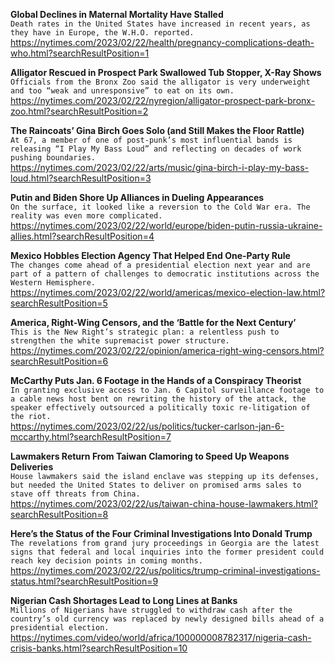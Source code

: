 **Global Declines in Maternal Mortality Have Stalled**\
`Death rates in the United States have increased in recent years, as they have in Europe, the W.H.O. reported.`\
https://nytimes.com/2023/02/22/health/pregnancy-complications-death-who.html?searchResultPosition=1

**Alligator Rescued in Prospect Park Swallowed Tub Stopper, X-Ray Shows**\
`Officials from the Bronx Zoo said the alligator is very underweight and too “weak and unresponsive” to eat on its own.`\
https://nytimes.com/2023/02/22/nyregion/alligator-prospect-park-bronx-zoo.html?searchResultPosition=2

**The Raincoats’ Gina Birch Goes Solo (and Still Makes the Floor Rattle)**\
`At 67, a member of one of post-punk’s most influential bands is releasing “I Play My Bass Loud” and reflecting on decades of work pushing boundaries.`\
https://nytimes.com/2023/02/22/arts/music/gina-birch-i-play-my-bass-loud.html?searchResultPosition=3

**Putin and Biden Shore Up Alliances in Dueling Appearances**\
`On the surface, it looked like a reversion to the Cold War era. The reality was even more complicated.`\
https://nytimes.com/2023/02/22/world/europe/biden-putin-russia-ukraine-allies.html?searchResultPosition=4

**Mexico Hobbles Election Agency That Helped End One-Party Rule**\
`The changes come ahead of a presidential election next year and are part of a pattern of challenges to democratic institutions across the Western Hemisphere.`\
https://nytimes.com/2023/02/22/world/americas/mexico-election-law.html?searchResultPosition=5

**America, Right-Wing Censors, and the ‘Battle for the Next Century’**\
`This is the New Right’s strategic plan: a relentless push to strengthen the white supremacist power structure.`\
https://nytimes.com/2023/02/22/opinion/america-right-wing-censors.html?searchResultPosition=6

**McCarthy Puts Jan. 6 Footage in the Hands of a Conspiracy Theorist**\
`In granting exclusive access to Jan. 6 Capitol surveillance footage to a cable news host bent on rewriting the history of the attack, the speaker effectively outsourced a politically toxic re-litigation of the riot.`\
https://nytimes.com/2023/02/22/us/politics/tucker-carlson-jan-6-mccarthy.html?searchResultPosition=7

**Lawmakers Return From Taiwan Clamoring to Speed Up Weapons Deliveries**\
`House lawmakers said the island enclave was stepping up its defenses, but needed the United States to deliver on promised arms sales to stave off threats from China.`\
https://nytimes.com/2023/02/22/us/taiwan-china-house-lawmakers.html?searchResultPosition=8

**Here’s the Status of the Four Criminal Investigations Into Donald Trump**\
`The revelations from grand jury proceedings in Georgia are the latest signs that federal and local inquiries into the former president could reach key decision points in coming months.`\
https://nytimes.com/2023/02/22/us/politics/trump-criminal-investigations-status.html?searchResultPosition=9

**Nigerian Cash Shortages Lead to Long Lines at Banks**\
`Millions of Nigerians have struggled to withdraw cash after the country’s old currency was replaced by newly designed bills ahead of a presidential election.`\
https://nytimes.com/video/world/africa/100000008782317/nigeria-cash-crisis-banks.html?searchResultPosition=10

